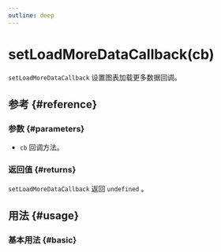 ```yaml
---
outline: deep
---
```


# setLoadMoreDataCallback(cb)
`setLoadMoreDataCallback` 设置图表加载更多数据回调。

## 参考 {#reference}
<!--@include: @/@views/api/references/instance/setLoadMoreDataCallback.md-->

### 参数 {#parameters}
- `cb` 回调方法。

### 返回值 {#returns}
`setLoadMoreDataCallback` 返回 `undefined` 。

## 用法 {#usage}
<script setup>
import SetLoadMoreDataCallback from '../../@views/api/samples/setLoadMoreDataCallback/index.vue'
</script>

### 基本用法 {#basic}
<SetLoadMoreDataCallback/>